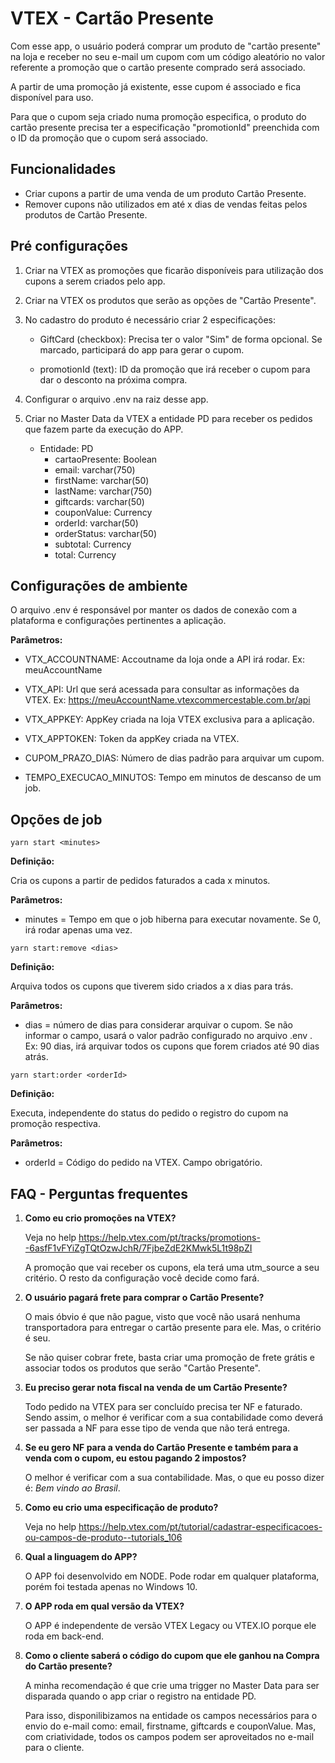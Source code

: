 # VTEX - Cartão Presente

Com esse app, o usuário poderá comprar um produto de "cartão presente" na loja e receber no seu e-mail um cupom com um código aleatório no valor referente a promoção que o cartão presente comprado será associado.

A partir de uma promoção já existente, esse cupom é associado e fica disponível para uso.

Para que o cupom seja criado numa promoção especifica, o produto do cartão presente precisa ter a especificação "promotionId" preenchida com o ID da promoção que o cupom será associado.

## Funcionalidades

* Criar cupons a partir de uma venda de um produto Cartão Presente.
* Remover cupons não utilizados em até x dias de vendas feitas pelos produtos de Cartão Presente.

## Pré configurações

1. Criar na VTEX as promoções que ficarão disponíveis para utilização dos cupons a serem criados pelo app.

2. Criar na VTEX os produtos que serão as opções de "Cartão Presente".

3. No cadastro do produto é necessário criar 2 especificações:

    * GiftCard (checkbox): Precisa ter o valor "Sim" de forma opcional. Se marcado, participará do app para gerar o cupom.

    * promotionId (text): ID da promoção que irá receber o cupom para dar o desconto na próxima compra.

4. Configurar o arquivo .env na raiz desse app.

5. Criar no Master Data da VTEX a entidade PD para receber os pedidos que fazem parte da execução do APP.
    * Entidade: PD
        * cartaoPresente: Boolean
        * email: varchar(750)
        * firstName: varchar(50)
        * lastName: varchar(750)
        * giftcards: varchar(50)
        * couponValue: Currency
        * orderId: varchar(50)
        * orderStatus: varchar(50)
        * subtotal: Currency
        * total: Currency

## Configurações de ambiente

O arquivo .env é responsável por manter os dados de conexão com a plataforma e configurações pertinentes a aplicação.

**Parâmetros:**

* VTX_ACCOUNTNAME: Accoutname da loja onde a API irá rodar. Ex: meuAccountName

* VTX_API: Url que será acessada para consultar as informações da VTEX. Ex: <https://meuAccountName.vtexcommercestable.com.br/api>

* VTX_APPKEY: AppKey criada na loja VTEX exclusiva para a aplicação.

* VTX_APPTOKEN: Token da appKey criada na VTEX.

* CUPOM_PRAZO_DIAS: Número de dias padrão para arquivar um cupom.

* TEMPO_EXECUCAO_MINUTOS: Tempo em minutos de descanso de um job.

## Opções de job

```yarn start <minutes>```

**Definição:**

Cria os cupons a partir de pedidos faturados a cada x minutos.

**Parâmetros:**

* minutes = Tempo em que o job hiberna para executar novamente. Se 0, irá rodar apenas uma vez.

```yarn start:remove <dias>```

**Definição:**

Arquiva todos os cupons que tiverem sido criados a x dias para trás.

**Parâmetros:**

* dias = número de dias para considerar arquivar o cupom. Se não informar o campo, usará o valor padrão configurado no arquivo .env . Ex: 90 dias, irá arquivar todos os cupons que forem criados até 90 dias atrás.

```yarn start:order <orderId>```

**Definição:**

Executa, independente do status do pedido o registro do cupom na promoção respectiva.

**Parâmetros:**

* orderId = Código do pedido na VTEX. Campo obrigatório.

## FAQ - Perguntas frequentes

1. **Como eu crio promoções na VTEX?**

    Veja no help <https://help.vtex.com/pt/tracks/promotions--6asfF1vFYiZgTQtOzwJchR/7FjbeZdE2KMwk5L1t98pZI>

    A promoção que vai receber os cupons, ela terá uma utm_source a seu critério. O resto da configuração você decide como fará.

2. **O usuário pagará frete para comprar o Cartão Presente?**

    O mais óbvio é que não pague, visto que você não usará nenhuma transportadora para entregar o cartão presente para ele. Mas, o critério é seu. 

    Se não quiser cobrar frete, basta criar uma promoção de frete grátis e associar todos os produtos que serão "Cartão Presente".

3. **Eu preciso gerar nota fiscal na venda de um Cartão Presente?**

    Todo pedido na VTEX para ser concluído precisa ter NF e faturado. Sendo assim, o melhor é verificar com a sua contabilidade como deverá ser passada a NF para esse tipo de venda que não terá entrega.

4. **Se eu gero NF para a venda do Cartão Presente e também para a venda com o cupom, eu estou pagando 2 impostos?**

    O melhor é verificar com a sua contabilidade. Mas, o que eu posso dizer é: *Bem vindo ao Brasil*.

5. **Como eu crio uma especificação de produto?**

    Veja no help <https://help.vtex.com/pt/tutorial/cadastrar-especificacoes-ou-campos-de-produto--tutorials_106>

6. **Qual a linguagem do APP?**

    O APP foi desenvolvido em NODE. Pode rodar em qualquer plataforma, porém foi testada apenas no Windows 10.

7. **O APP roda em qual versão da VTEX?**

    O APP é independente de versão VTEX Legacy ou VTEX.IO porque ele roda em back-end.

8. **Como o cliente saberá o código do cupom que ele ganhou na Compra do Cartão presente?**

    A minha recomendação é que crie uma trigger no Master Data para ser disparada quando o app criar o registro na entidade PD.

    Para isso, disponilibizamos na entidade os campos necessários para o envio do e-mail como: email, firstname, giftcards e couponValue. Mas, com criatividade, todos os campos podem ser aproveitados no e-mail para o cliente.

